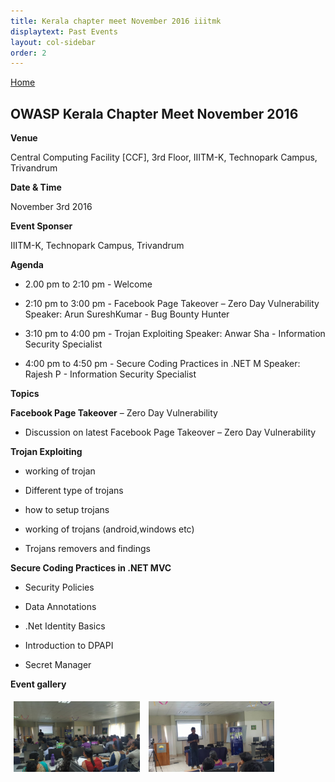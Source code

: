 ```yaml
---
title: Kerala chapter meet November 2016 iiitmk
displaytext: Past Events
layout: col-sidebar
order: 2
---
```


[Home](../index.html)



## OWASP Kerala Chapter Meet November 2016


**Venue**

   Central Computing Facility [CCF], 3rd Floor, IIITM-K, Technopark Campus, Trivandrum

**Date & Time**

   November 3rd 2016

**Event Sponser**

   IIITM-K, Technopark Campus, Trivandrum

**Agenda**

   * 2.00 pm to 2:10 pm - Welcome

   * 2:10 pm to 3:00 pm - Facebook Page Takeover – Zero Day Vulnerability
   Speaker: Arun SureshKumar - Bug Bounty Hunter

   * 3:10 pm to 4:00 pm - Trojan Exploiting
   Speaker: Anwar Sha - Information Security Specialist

   * 4:00 pm to 4:50 pm - Secure Coding Practices in .NET M
   Speaker: Rajesh P - Information Security Specialist

**Topics**

**Facebook Page Takeover** – Zero Day Vulnerability

   * Discussion on latest Facebook Page Takeover – Zero Day Vulnerability

**Trojan Exploiting**

   * working of trojan

   * Different type of trojans

   * how to setup trojans

   * working of trojans (android,windows etc)

   * Trojans removers and findings


**Secure Coding Practices in .NET MVC**

   * Security Policies

   * Data Annotations

   * .Net Identity Basics

   * Introduction to DPAPI

   * Secret Manager

**Event gallery**
 
 <div class="col">
   <a href="../assets/images/Kerala_chapter_meet_nov_2016_1.jpg" target="new"><img src="../assets/images/Kerala_chapter_meet_nov_2016_1.jpg"   style="display: inline-block;max-width: 98%;height: auto;width: 40%;margin: 1%;" alt="Audience" title="Audience"/></a>
   <a href="../assets/images/Kerala_chapter_meet_nov_2016_2.jpg" target="new"><img src="../assets/images/Kerala_chapter_meet_nov_2016_2.jpg"   style="display: inline-block;max-width: 98%;height: auto;width: 40%;margin: 1%;" /></a>
 </div> 

